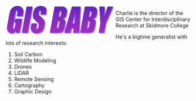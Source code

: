 <img align="left" src="/gis_baby_s21.png" width="300">

Charlie is the director of the GIS Center for Interdisciplinary Research at Skidmore College

He's a bigtime generalist with lots of research interests:

1. Soil Carbon
2. Wildlife Modeling
3. Drones
4. LiDAR
5. Remote Sensing
6. Cartography
7. Graphic Design
